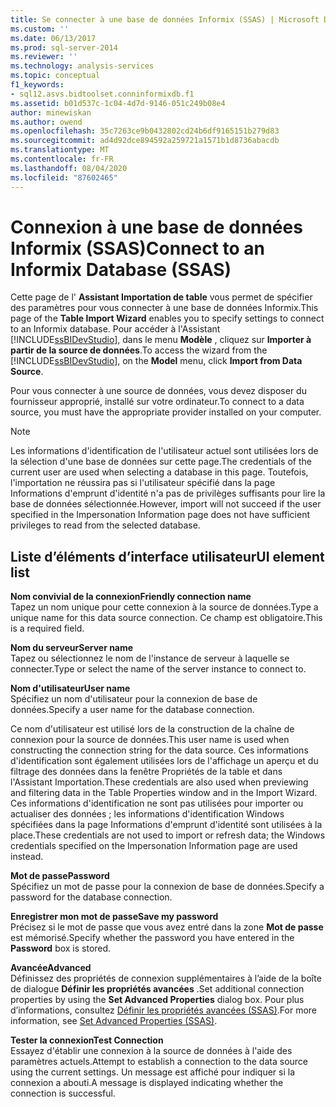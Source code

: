 ```yaml
---
title: Se connecter à une base de données Informix (SSAS) | Microsoft Docs
ms.custom: ''
ms.date: 06/13/2017
ms.prod: sql-server-2014
ms.reviewer: ''
ms.technology: analysis-services
ms.topic: conceptual
f1_keywords:
- sql12.asvs.bidtoolset.conninformixdb.f1
ms.assetid: b01d537c-1c04-4d7d-9146-051c249b08e4
author: minewiskan
ms.author: owend
ms.openlocfilehash: 35c7263ce9b0432802cd24b6df9165151b279d83
ms.sourcegitcommit: ad4d92dce894592a259721a1571b1d8736abacdb
ms.translationtype: MT
ms.contentlocale: fr-FR
ms.lasthandoff: 08/04/2020
ms.locfileid: "87602465"
---
```

# <a name="connect-to-an-informix-database-ssas"></a><span data-ttu-id="3eed2-102">Connexion à une base de données Informix (SSAS)</span><span class="sxs-lookup"><span data-stu-id="3eed2-102">Connect to an Informix Database (SSAS)</span></span>
  <span data-ttu-id="3eed2-103">Cette page de l' **Assistant Importation de table** vous permet de spécifier des paramètres pour vous connecter à une base de données Informix.</span><span class="sxs-lookup"><span data-stu-id="3eed2-103">This page of the **Table Import Wizard** enables you to specify settings to connect to an Informix database.</span></span> <span data-ttu-id="3eed2-104">Pour accéder à l'Assistant [!INCLUDE[ssBIDevStudio](../includes/ssbidevstudio-md.md)], dans le menu **Modèle** , cliquez sur **Importer à partir de la source de données**.</span><span class="sxs-lookup"><span data-stu-id="3eed2-104">To access the wizard from the [!INCLUDE[ssBIDevStudio](../includes/ssbidevstudio-md.md)], on the **Model** menu, click **Import from Data Source**.</span></span>  
  
 <span data-ttu-id="3eed2-105">Pour vous connecter à une source de données, vous devez disposer du fournisseur approprié, installé sur votre ordinateur.</span><span class="sxs-lookup"><span data-stu-id="3eed2-105">To connect to a data source, you must have the appropriate provider installed on your computer.</span></span>  
  
> [!NOTE]  
>  <span data-ttu-id="3eed2-106">Les informations d'identification de l'utilisateur actuel sont utilisées lors de la sélection d'une base de données sur cette page.</span><span class="sxs-lookup"><span data-stu-id="3eed2-106">The credentials of the current user are used when selecting a database in this page.</span></span> <span data-ttu-id="3eed2-107">Toutefois, l'importation ne réussira pas si l'utilisateur spécifié dans la page Informations d'emprunt d'identité n'a pas de privilèges suffisants pour lire la base de données sélectionnée.</span><span class="sxs-lookup"><span data-stu-id="3eed2-107">However, import will not succeed if the user specified in the Impersonation Information page does not have sufficient privileges to read from the selected database.</span></span>  
  
## <a name="ui-element-list"></a><span data-ttu-id="3eed2-108">Liste d’éléments d’interface utilisateur</span><span class="sxs-lookup"><span data-stu-id="3eed2-108">UI element list</span></span>  
 <span data-ttu-id="3eed2-109">**Nom convivial de la connexion**</span><span class="sxs-lookup"><span data-stu-id="3eed2-109">**Friendly connection name**</span></span>  
 <span data-ttu-id="3eed2-110">Tapez un nom unique pour cette connexion à la source de données.</span><span class="sxs-lookup"><span data-stu-id="3eed2-110">Type a unique name for this data source connection.</span></span> <span data-ttu-id="3eed2-111">Ce champ est obligatoire.</span><span class="sxs-lookup"><span data-stu-id="3eed2-111">This is a required field.</span></span>  
  
 <span data-ttu-id="3eed2-112">**Nom du serveur**</span><span class="sxs-lookup"><span data-stu-id="3eed2-112">**Server name**</span></span>  
 <span data-ttu-id="3eed2-113">Tapez ou sélectionnez le nom de l'instance de serveur à laquelle se connecter.</span><span class="sxs-lookup"><span data-stu-id="3eed2-113">Type or select the name of the server instance to connect to.</span></span>  
  
 <span data-ttu-id="3eed2-114">**Nom d'utilisateur**</span><span class="sxs-lookup"><span data-stu-id="3eed2-114">**User name**</span></span>  
 <span data-ttu-id="3eed2-115">Spécifiez un nom d'utilisateur pour la connexion de base de données.</span><span class="sxs-lookup"><span data-stu-id="3eed2-115">Specify a user name for the database connection.</span></span>  
  
 <span data-ttu-id="3eed2-116">Ce nom d'utilisateur est utilisé lors de la construction de la chaîne de connexion pour la source de données.</span><span class="sxs-lookup"><span data-stu-id="3eed2-116">This user name is used when constructing the connection string for the data source.</span></span> <span data-ttu-id="3eed2-117">Ces informations d'identification sont également utilisées lors de l'affichage un aperçu et du filtrage des données dans la fenêtre Propriétés de la table et dans l'Assistant Importation.</span><span class="sxs-lookup"><span data-stu-id="3eed2-117">These credentials are also used when previewing and filtering data in the Table Properties window and in the Import Wizard.</span></span> <span data-ttu-id="3eed2-118">Ces informations d'identification ne sont pas utilisées pour importer ou actualiser des données ; les informations d'identification Windows spécifiées dans la page Informations d'emprunt d'identité sont utilisées à la place.</span><span class="sxs-lookup"><span data-stu-id="3eed2-118">These credentials are not used to import or refresh data; the Windows credentials specified on the Impersonation Information page are used instead.</span></span>  
  
 <span data-ttu-id="3eed2-119">**Mot de passe**</span><span class="sxs-lookup"><span data-stu-id="3eed2-119">**Password**</span></span>  
 <span data-ttu-id="3eed2-120">Spécifiez un mot de passe pour la connexion de base de données.</span><span class="sxs-lookup"><span data-stu-id="3eed2-120">Specify a password for the database connection.</span></span>  
  
 <span data-ttu-id="3eed2-121">**Enregistrer mon mot de passe**</span><span class="sxs-lookup"><span data-stu-id="3eed2-121">**Save my password**</span></span>  
 <span data-ttu-id="3eed2-122">Précisez si le mot de passe que vous avez entré dans la zone **Mot de passe** est mémorisé.</span><span class="sxs-lookup"><span data-stu-id="3eed2-122">Specify whether the password you have entered in the **Password** box is stored.</span></span>  
  
 <span data-ttu-id="3eed2-123">**Avancée**</span><span class="sxs-lookup"><span data-stu-id="3eed2-123">**Advanced**</span></span>  
 <span data-ttu-id="3eed2-124">Définissez des propriétés de connexion supplémentaires à l’aide de la boîte de dialogue **Définir les propriétés avancées** .</span><span class="sxs-lookup"><span data-stu-id="3eed2-124">Set additional connection properties by using the **Set Advanced Properties** dialog box.</span></span> <span data-ttu-id="3eed2-125">Pour plus d’informations, consultez [Définir les propriétés avancées &#40;SSAS&#41;](set-advanced-properties-ssas.md).</span><span class="sxs-lookup"><span data-stu-id="3eed2-125">For more information, see [Set Advanced Properties &#40;SSAS&#41;](set-advanced-properties-ssas.md).</span></span>  
  
 <span data-ttu-id="3eed2-126">**Tester la connexion**</span><span class="sxs-lookup"><span data-stu-id="3eed2-126">**Test Connection**</span></span>  
 <span data-ttu-id="3eed2-127">Essayez d'établir une connexion à la source de données à l'aide des paramètres actuels.</span><span class="sxs-lookup"><span data-stu-id="3eed2-127">Attempt to establish a connection to the data source using the current settings.</span></span> <span data-ttu-id="3eed2-128">Un message est affiché pour indiquer si la connexion a abouti.</span><span class="sxs-lookup"><span data-stu-id="3eed2-128">A message is displayed indicating whether the connection is successful.</span></span>  
  
  
